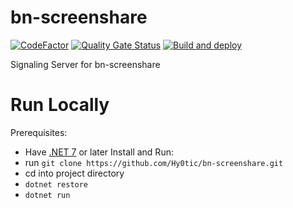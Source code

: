 # bn-screenshare
[![CodeFactor](https://www.codefactor.io/repository/github/hy0tic/bn-screenshare/badge)](https://www.codefactor.io/repository/github/hy0tic/bn-screenshare)
[![Quality Gate Status](https://sonarcloud.io/api/project_badges/measure?project=Hy0tic_bn-screenshare&metric=alert_status)](https://sonarcloud.io/summary/new_code?id=Hy0tic_bn-screenshare)
[![Build and deploy](https://github.com/Hy0tic/bn-screenshare/actions/workflows/main_bnscreenshare.yml/badge.svg)](https://github.com//Hy0tic/bn-screenshare/actions/workflows/main_bnscreenshare.yml) 

Signaling Server for bn-screenshare

# Run Locally
Prerequisites:
* Have [.NET 7](https://dotnet.microsoft.com/en-us/download/dotnet/7.0) or later
Install and Run:
* run `git clone https://github.com/Hy0tic/bn-screenshare.git`
* cd into project directory
* `dotnet restore`
* `dotnet run`
